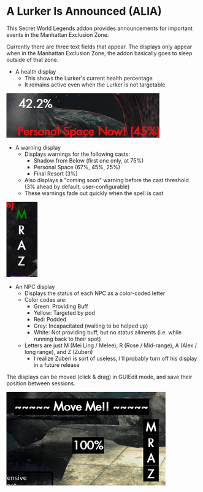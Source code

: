 # A Lurker Is Announced (ALIA)
This Secret World Legends addon provides announcements for important events in the Manhattan Exclusion Zone.

Currently there are three text fields that appear. The displays only appear when in the Manhattan Exclusion Zone, the addon basically goes to sleep outside of that zone.

- A health display 
  - This shows the Lurker's current health percentage
  - It remains active even when the Lurker is not targetable

![Screenshot of addon during encounter](alia_health_warning.png)

- A warning display
  - Displays warnings for the following casts:
    - Shadow from Below (first one only, at 75%)
    - Personal Space (67%, 45%, 25%)
    - Final Resort (3%)
  - Also displays a "coming soon" warning before the cast threshold (3% ahead by default, user-configurable)
  - These warnings fade out quickly when the spell is cast
    
![Screenshot of addon during encounter](alia_npcdisplay.png)

- An NPC display
  - Displays the status of each NPC as a color-coded letter
  - Color codes are:
    - Green: Providing Buff
    - Yellow: Targeted by pod
    - Red: Podded
    - Grey: Incapacitated (waiting to be helped up)
    - White: Not providing buff, but no status ailments (i.e. while running back to their spot)
  - Letters are just M (Mei Ling / Melee), R (Rose / Mid-range), A (Alex / long range), and Z (Zuberi)
    - I realize Zuberi is sort of useless, I'll probably turn off his display in a future release
    

The displays can be moved (click & drag) in GUIEdit mode, and save their position between sessions.

![Screenshot in GUIEdit Mode](alia_guiedit.png)

